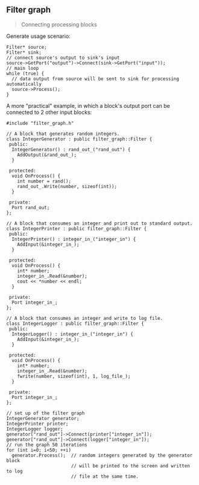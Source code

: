 Filter graph
------------

> Connecting processing blocks

Generate usage scenario:

	Filter* source;
	Filter* sink;
	// connect source's output to sink's input
	source->GetPort("output")->Connect(sink->GetPort("input"));
	// main loop
	while (true) {
	  // data output from source will be sent to sink for processing automatically
	  source->Process();
	}

A more "practical" example, in which a block's output port can be connected to 2
other input blocks:

	#include "filter_graph.h"
	
	// A block that generates random integers.
	class IntegerGenerator : public filter_graph::Filter {
	 public:
	  IntegerGenerator() : rand_out_("rand_out") {
	    AddOutput(&rand_out_);
	  }
	
	 protected:
	  void OnProcess() {
	    int number = rand();
	    rand_out_.Write(number, sizeof(int));
	  }
	
	 private:
	  Port rand_out;
	};
	
	// A block that consumes an integer and print out to standard output.
	class IntegerPrinter : public filter_graph::Filter {
	 public:
	  IntegerPrinter() : integer_in_("integer_in") {
	    AddInput(&integer_in_);
	  }
	
	 protected:
	  void OnProcess() {
	    int* number;
	    integer_in_.Read(&number);
	    cout << *number << endl;
	  }
	
	 private:
	  Port integer_in_;
	};
	
	// A block that consumes an integer and write to log file.
	class IntegerLogger : public filter_graph::Filter {
	 public:
	  IntegerLogger() : integer_in_("integer_in") {
	    AddInput(&integer_in_);
	  }
	
	 protected:
	  void OnProcess() {
	    int* number;
	    integer_in_.Read(&number);
	    fwrite(number, sizeof(int), 1, log_file_);
	  }
	
	 private:
	  Port integer_in_;
	};
	
	// set up of the filter graph
	IntegerGenerator generator;
	IntegerPrinter printer;
	IntegerLogger logger;
	generator["rand_out"]->Connect(printer["integer_in"]);
	generator["rand_out"]->Connect(logger["integer_in"]);
	// run the graph 50 iterations
	for (int i=0; i<50; ++i)
	  generator.Process();  // random integers generated by the generator block
	                        // will be printed to the screen and written to log
	                        // file at the same time.
